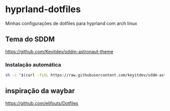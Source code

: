 # hyprland-dotfiles
Minhas configurações de dotfiles para hyprland com arch linux

## Tema do SDDM
https://github.com/Keyitdev/sddm-astronaut-theme

### Instalação automática
```sh
sh -c "$(curl -fsSL https://raw.githubusercontent.com/keyitdev/sddm-astronaut-theme/master/setup.sh)"
```
## inspiração da waybar
https://github.com/elifouts/Dotfiles